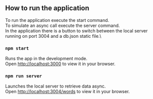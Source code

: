 ## How to run the application

To run the application execute the start command.\
To simulate an async call execute the server command.\
In the application there is a button to switch between the local server running on port 3004 and a db.json static file.\ 

### `npm start`

Runs the app in the development mode.\
Open [http://localhost:3000](http://localhost:3000) to view it in your browser.


### `npm run server`

Launches the local server to retrieve data async.\
Open [http://localhost:3004/words](http://localhost:3004/words) to view it in your browser.
